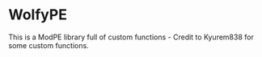 # WolfyPE
This is a ModPE library full of custom functions - Credit to Kyurem838 for some custom functions.
